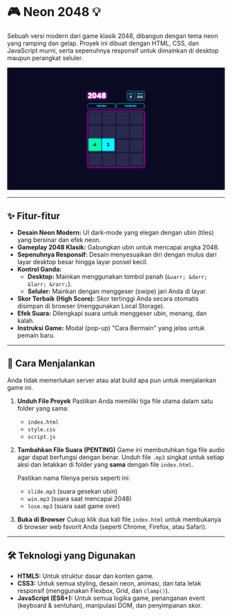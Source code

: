 # 🎮 Neon 2048 💡

Sebuah versi modern dari game klasik 2048, dibangun dengan tema neon yang ramping dan gelap. Proyek ini dibuat dengan HTML, CSS, dan JavaScript murni, serta sepenuhnya responsif untuk dimainkan di desktop maupun perangkat seluler.

![Gameplay Neon 2048](placeholder.png)

---

## ✨ Fitur-fitur

* **Desain Neon Modern:** UI dark-mode yang elegan dengan ubin (tiles) yang bersinar dan efek neon.
* **Gameplay 2048 Klasik:** Gabungkan ubin untuk mencapai angka 2048.
* **Sepenuhnya Responsif:** Desain menyesuaikan diri dengan mulus dari layar desktop besar hingga layar ponsel kecil.
* **Kontrol Ganda:**
    * **Desktop:** Mainkan menggunakan tombol panah (`&uarr; &darr; &larr; &rarr;`).
    * **Seluler:** Mainkan dengan menggeser (swipe) jari Anda di layar.
* **Skor Terbaik (High Score):** Skor tertinggi Anda secara otomatis disimpan di browser (menggunakan Local Storage).
* **Efek Suara:** Dilengkapi suara untuk menggeser ubin, menang, dan kalah.
* **Instruksi Game:** Modal (pop-up) "Cara Bermain" yang jelas untuk pemain baru.

---

## 🚀 Cara Menjalankan

Anda tidak memerlukan server atau alat build apa pun untuk menjalankan game ini.

1.  **Unduh File Proyek**
    Pastikan Anda memiliki tiga file utama dalam satu folder yang sama:
    * `index.html`
    * `style.css`
    * `script.js`

2.  **Tambahkan File Suara (PENTING)**
    Game ini membutuhkan tiga file audio agar dapat berfungsi dengan benar. Unduh file `.mp3` singkat untuk setiap aksi dan letakkan di folder yang **sama** dengan file `index.html`.

    Pastikan nama filenya persis seperti ini:
    * `slide.mp3` (suara gesekan ubin)
    * `win.mp3` (suara saat mencapai 2048)
    * `lose.mp3` (suara saat game over)

3.  **Buka di Browser**
    Cukup klik dua kali file `index.html` untuk membukanya di browser web favorit Anda (seperti Chrome, Firefox, atau Safari).

---

## 🛠️ Teknologi yang Digunakan

* **HTML5:** Untuk struktur dasar dan konten game.
* **CSS3:** Untuk semua styling, desain neon, animasi, dan tata letak responsif (menggunakan Flexbox, Grid, dan `clamp()`).
* **JavaScript (ES6+):** Untuk semua logika game, penanganan event (keyboard & sentuhan), manipulasi DOM, dan penyimpanan skor.